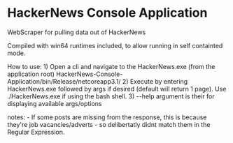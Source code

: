 # HackerNews Console Application
 WebScraper for pulling data out of HackerNews

Compiled with win64 runtimes included, to allow running in self containted mode.

How to use:
    1) Open a cli and navigate to the HackerNews.exe (from the application root) HackerNews-Console-Application/bin/Release/netcoreapp3.1/
    2) Execute by entering HackerNews.exe followed by args if desired (default will return 1 page). Use ./HackerNews.exe if using the bash shell. 
    3) --help argument is their for displaying available args/options 

notes:
    - If some posts are missing from the response, this is because they're job vacancies/adverts - so delibertatly didnt match them in the Regular Expression.